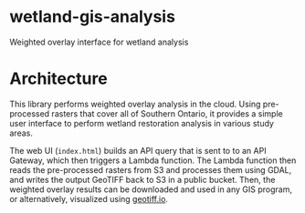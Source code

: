 # wetland-gis-analysis
Weighted overlay interface for wetland analysis

# Architecture

This library performs weighted overlay analysis in the cloud. Using pre-processed rasters that cover all of Southern Ontario, it provides a simple user interface to perform wetland restoration analysis in various study areas.

The web UI (`index.html`) builds an API query that is sent to to an API Gateway, which then triggers a Lambda function. The Lambda function then reads the pre-processed rasters from S3 and processes them using GDAL, and writes the output GeoTIFF back to S3 in a public bucket. Then, the weighted overlay results can be downloaded and used in any GIS program, or alternatively, visualized using [geotiff.io](http://app.geotiff.io/load).
